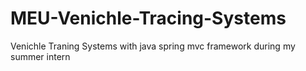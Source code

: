 # MEU-Venichle-Tracing-Systems
Venichle Traning Systems with java spring mvc framework during my summer intern
